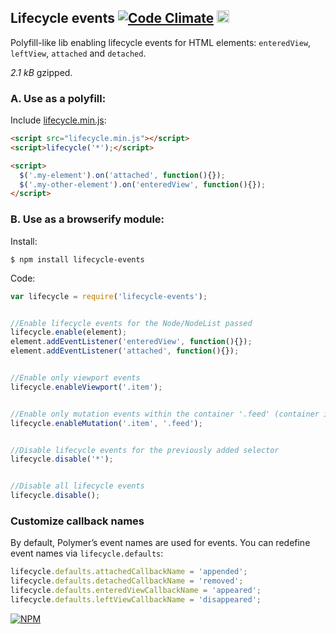 ## Lifecycle events [![Code Climate](https://codeclimate.com/github/dfcreative/lifecycle-events/badges/gpa.svg)](https://codeclimate.com/github/dfcreative/lifecycle-events) <a href="UNLICENSE"><img src="http://upload.wikimedia.org/wikipedia/commons/6/62/PD-icon.svg" width="20"/></a>

Polyfill-like lib enabling lifecycle events for HTML elements: `enteredView`, `leftView`, `attached` and `detached`.

_2.1 kB_ gzipped.


### A. Use as a polyfill:

Include [lifecycle.min.js](https://github.com/dfcreative/lifecycle/raw/master/dist/lifecycle.min.js):

```html
<script src="lifecycle.min.js"></script>
<script>lifecycle('*');</script>

<script>
  $('.my-element').on('attached', function(){});
  $('.my-other-element').on('enteredView', function(){});
</script>
```


### B. Use as a browserify module:

Install:

`$ npm install lifecycle-events`


Code:

```js
var lifecycle = require('lifecycle-events');


//Enable lifecycle events for the Node/NodeList passed
lifecycle.enable(element);
element.addEventListener('enteredView', function(){});
element.addEventListener('attached', function(){});


//Enable only viewport events
lifecycle.enableViewport('.item');


//Enable only mutation events within the container '.feed' (container is optional)
lifecycle.enableMutation('.item', '.feed');


//Disable lifecycle events for the previously added selector
lifecycle.disable('*');


//Disable all lifecycle events
lifecycle.disable();
```

### Customize callback names

By default, Polymer’s event names are used for events.
You can redefine event names via `lifecycle.defaults`:

```js
lifecycle.defaults.attachedCallbackName = 'appended';
lifecycle.defaults.detachedCallbackName = 'removed';
lifecycle.defaults.enteredViewCallbackName = 'appeared';
lifecycle.defaults.leftViewCallbackName = 'disappeared';
```


[![NPM](https://nodei.co/npm/lifecycle-events.png?downloads=true&downloadRank=true&stars=true)](https://nodei.co/npm/lifecycle-events/)